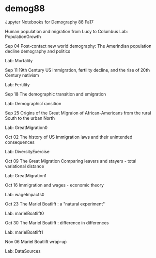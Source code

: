 # demog88
Jupyter Notebooks for Demography 88 Fa17

Human population and migration from Lucy to Columbus
Lab: PopulationGrowth	

Sep 04	Post-contact new world demography: The Amerindian population decline demography and politics

Lab: Mortality	

Sep 11	19th Century US immigration, fertility decline, and the rise of 20th Century nativism

Lab: Fertility	

Sep 18	The demographic transition and emigration

Lab: DemographicTransition	

Sep 25	Origins of the Great Migraion of African-Americans from the rural South to the urban North

Lab: GreatMigration0	

Oct 02	The history of US immigration laws and their unintended consequences

Lab: DiversityExercise	

Oct 09	The Great Migration Comparing leavers and stayers - total variational distance 

Lab: GreatMigration1	

Oct 16	Immigration and wages - economic theory

Lab: wageImpacts0	

Oct 23	The Mariel Boatlift : a "natural experiment"

Lab: marielBoatlift0	

Oct 30	The Mariel Boatlift : difference in differences

Lab: marielBoatlift1	

Nov 06	Mariel Boatlift wrap-up

Lab: DataSources
